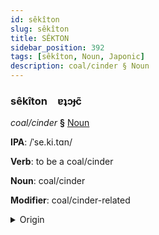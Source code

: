 ```yaml
---
id: sêkîton
slug: sêkîton
title: SÊKTON
sidebar_position: 392
tags: [sêkîton, Noun, Japonic]
description: coal/cinder § Noun
---
```


### sêkîton&emsp;<span kind="abugida">ɐʇɔɟc̃</span>

*coal/cinder* **§** [Noun](../../tags/Noun)

**IPA**: /ˈse.ki.tɑn/

**Verb**: to be a coal/cinder

**Noun**: coal/cinder

**Modifier**: coal/cinder-related

<details>
    <summary>Origin</summary>
    Japanese 石炭 sekitan [se̞kʲitã̠ɴ]<br/>
    <em>Japonic Language Family</em>
</details>